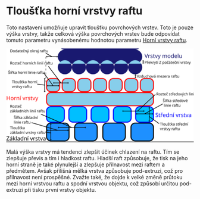 Tloušťka horní vrstvy raftu
====
Toto nastavení umožňuje upravit tloušťku povrchových vrstev. Toto je pouze výška vrstvy, takže celková výška povrchových vrstev bude odpovídat tomuto parametru vynásobenému hodnotou parametru [Horní vrstvy raftu](raft_surface_layers.md).

![Rozměry související s raftem](../images/raft_dimensions_cs.svg)

Malá výška vrstvy má tendenci zlepšit účinek chlazení na raftu. Tím se zlepšuje převis a tím i hladkost raftu. Hladší raft způsobuje, že tisk na jeho horní straně je také plynulejší a zlepšuje přilnavost mezi raftem a předmětem. Avšak přílišná mělká vrstva způsobuje pod-extruzi, což pro přilnavost není prospěšné. Zvažte také, že dojde k velké změně průtoku mezi horní vrstvou raftu a spodní vrstvou objektu, což způsobí určitou pod-extruzi při tisku první vrstvy objektu.